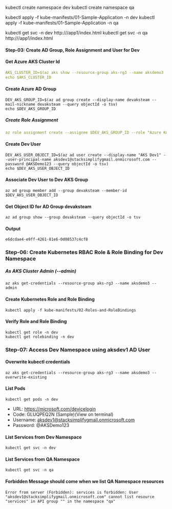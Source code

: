 kubectl create namespace dev
kubectl create namespace qa

kubectl apply -f kube-manifests/01-Sample-Application -n dev
kubectl apply -f kube-manifests/01-Sample-Application -n qa

kubectl get svc -n dev
http://<public-ip>/app1/index.html
kubectl get svc -n qa
http://<public-ip>/app1/index.html

#### Step-03: Create AD Group, Role Assignment and User for Dev
#### Get Azure AKS Cluster Id
```yaml
AKS_CLUSTER_ID=$(az aks show --resource-group aks-rg3 --name aksdemo3 --query id -o tsv)
echo $AKS_CLUSTER_ID
```
#### Create Azure AD Group
```
DEV_AKS_GROUP_ID=$(az ad group create --display-name devaksteam --mail-nickname devaksteam --query objectId -o tsv)    
echo $DEV_AKS_GROUP_ID
```
##### Create Role Assignment 
```yaml
az role assignment create --assignee $DEV_AKS_GROUP_ID --role "Azure Kubernetes Service Cluster User Role" --scope $AKS_CLUSTER_ID
```
#### Create Dev User
```
DEV_AKS_USER_OBJECT_ID=$(az ad user create --display-name "AKS Dev1" --user-principal-name aksdev1@stacksimplifygmail.onmicrosoft.com --password @AKSDemo123 --query objectId -o tsv)
echo $DEV_AKS_USER_OBJECT_ID  
```
#### Associate Dev User to Dev AKS Group
```
az ad group member add --group devaksteam --member-id $DEV_AKS_USER_OBJECT_ID
```
#### Get Object ID for AD Group devaksteam
```
az ad group show --group devaksteam --query objectId -o tsv
```
#### Output
```
e6dcdae4-e9ff-4261-81e6-0d08537c4cf8
```
### Step-06: Create Kubernetes RBAC Role & Role Binding for Dev Namespace
##### As AKS Cluster Admin (--admin)
```
az aks get-credentials --resource-group aks-rg3 --name aksdemo3 --admin
```
#### Create Kubernetes Role and Role Binding
```
kubectl apply -f kube-manifests/02-Roles-and-RoleBindings
```
#### Verify Role and Role Binding
```
kubectl get role -n dev
kubectl get rolebinding -n dev
```
### Step-07: Access Dev Namespace using aksdev1 AD User
#### Overwrite kubectl credentials
```
az aks get-credentials --resource-group aks-rg3 --name aksdemo3 --overwrite-existing
```
#### List Pods 
```
kubectl get pods -n dev
```
- URL: https://microsoft.com/devicelogin
- Code: GLUQPEQ2N (Sample)(View on terminal)
- Username: aksdev1@stacksimplifygmail.onmicrosoft.com
- Password: @AKSDemo123

#### List Services from Dev Namespace
```
kubectl get svc -n dev
```
#### List Services from QA Namespace
```
kubectl get svc -n qa
```
#### Forbidden Message should come when we list QA Namespace resources
```
Error from server (Forbidden): services is forbidden: User "aksdev1@stacksimplifygmail.onmicrosoft.com" cannot list resource "services" in API group "" in the namespace "qa"
```
